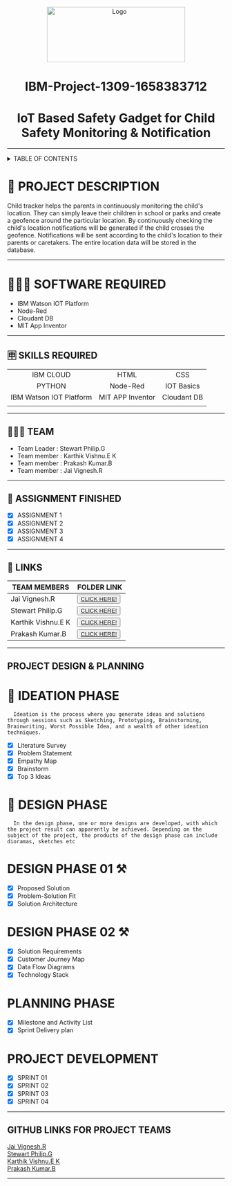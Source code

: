 <div align="center">

<br />

  <a href="[https://github.com/othneildrew/Best-README-Template](https://careereducation.smartinternz.com/)">
    <img src="https://smartinternz.com/assets/ibm/images/IBM_Logo.png" alt="Logo" width="320" height="128">
  </a>
                   
# IBM-Project-1309-1658383712
  </div> 
  
  <div align="center">
  
 # **IoT Based Safety Gadget for Child Safety Monitoring & Notification**      
   </div> 

<hr>

<!-- TABLE OF CONTENTS -->
<details>
  <summary>TABLE OF CONTENTS</summary>
  <ol>
    <li>
      <a href="#-project-description">PROJECT DESCRIPTION</a>
    </li>
    <li>
      <a href="#-software-required">SOFTWARE REQUIRED</a>
    </li>
    <li><a href="#-skills-required">SKILLS REQUIRED</a></li>
    <li><a href="#-TEAM-MEMBERS">TEAM MEMBERS</a></li>
    <li><a href="#-ASSIGNMENT-FINISHED">ASSIGNMENT FINISHED</a></li>
     <ul>
        <li><a href="#-LINKS">LINKS</a></li>
        </ul>
    <li><a href="#-PROJECT-DESIGN-&-PLANNING">PROJECT DESIGN & PLANNING</a></li>
     <ul>
        <li><a href="#-IDEATION-PHASE">IDEATION PHASE</a></li>
           <ul>
              <li><a href="https://github.com/IBM-EPBL/IBM-Project-1309-1658383712/blob/main/Pre-Development/Ideation%20Phase/Literature%20Survey.pdf">LITERATURE SURVEY</a></li>
              <li><a href="https://github.com/IBM-EPBL/IBM-Project-1309-1658383712/blob/main/Pre-Development/Ideation%20Phase/Define%20Problem%20Statements.pdf">PROBLEM STATEMENT</a></li>
              <li><a href="https://github.com/IBM-EPBL/IBM-Project-1309-1658383712/blob/main/Pre-Development/Ideation%20Phase/Empathy%20Map%20Canvas.pdf">EMPATHY MAP</a></li>
              <li><a href="https://github.com/IBM-EPBL/IBM-Project-1309-1658383712/blob/main/Pre-Development/Ideation%20Phase/Brainstorming-%20Idea%20Generation-%20Prioritizaation.pdf">BRAINSTORM</a></li>
              <li><a href="https://github.com/IBM-EPBL/IBM-Project-1309-1658383712/blob/main/Pre-Development/Ideation%20Phase/Ideation.pdf">3 IDEAS</a></li>
          </ul>
        <li><a href="#-DESIGN-PHASE-PHASE">DESIGN PHASE</a></li>
        <ul>
        <li><a href="#-DESIGN-PHASE-01">DESIGN PHASE 01</a></li>
           <ul>
        <li><a href="https://github.com/IBM-EPBL/IBM-Project-1309-1658383712/blob/main/Pre-Development/Project%20Design%20Phase%20-%20I/Solution%20Architecture.pdf">ARCHITECTURE</a></li>
        </ul>
             <ul>
        <li><a href="https://github.com/IBM-EPBL/IBM-Project-1309-1658383712/blob/main/Pre-Development/Project%20Design%20Phase%20-%20I/Problem_solution_fit.pdf">PROBLEM SOLUTION FIT</a></li>
        </ul>
             <ul>
        <li><a href="https://github.com/IBM-EPBL/IBM-Project-1309-1658383712/blob/main/Pre-Development/Project%20Design%20Phase%20-%20I/Proposed%20Solution%20Template.pdf">PROPOSED SOLUTION</a></li>
        </ul>
        <li><a href="#design-phase-02">DESIGN PHASE 02</a></li>
           <ul>
        <li><a href="https://github.com/IBM-EPBL/IBM-Project-1309-1658383712/blob/main/Pre-Development/Project%20Design%20Phase%20-%20II/Data%20Flow%20Diagrams%20and%20User%20Stories.pdf">CUSTOMER JOURNEY</a></li>
           <ul>
              <ul>
        <li><a href="https://github.com/IBM-EPBL/IBM-Project-1309-1658383712/blob/main/Pre-Development/Project%20Design%20Phase%20-%20II/Data%20Flow%20Diagrams%20and%20User%20Stories.pdf">DATA FLOW DIAGRAM</a></li>
           <ul>
              <ul>
        <li><a href="https://github.com/IBM-EPBL/IBM-Project-1309-1658383712/blob/main/Pre-Development/Project%20Design%20Phase%20-%20II/Solution%20Requirements.pdf">SOLUTION REQUIREMENTS</a></li>
           <ul>
              <ul>
        <li><a href="https://github.com/IBM-EPBL/IBM-Project-1309-1658383712/blob/main/Pre-Development/Project%20Design%20Phase%20-%20II/Technology%20Stack.pdf">TECHNOLOGY STACK</a></li>
           <ul>
        </ul>
        </ul>
        <li><a href="#-PLANNING-PHASE">PLANNING PHASE</a></li>
        <ul>
            <li><a href="#-PLANNING-PHASE">MILESTONE & ACTIVITY LIST</a></li>
            <li><a href="#-PLANNING-PHASE">SPRINT DELIVERY PLAN</a></li>
        </ul>
  </ol>
</details>

<!-- Description -->

# 📝 PROJECT DESCRIPTION

Child tracker helps the parents in continuously monitoring the child's location. They can simply leave their children in school or parks and create a geofence around the particular location. By continuously checking the child's location notifications will be generated if the child crosses the geofence. Notifications will be sent according to the child's location to their parents or caretakers. The entire location data will be stored in the database.
<hr>

# 👨🏻‍💻 SOFTWARE REQUIRED <br />
- IBM Watson IOT Platform<br />
- Node-Red<br />
- Cloudant DB<br />
- MIT App Inventor<br />

<hr>

## 🈸 SKILLS REQUIRED
|    |   |   |
| :---:         |     :---:       |          :---: | 
| IBM CLOUD     | HTML            | CSS            |
| PYTHON        | Node-Red        | IOT Basics         |
| IBM Watson IOT Platform | MIT APP Inventor | Cloudant DB |
| | | |


<hr>

## 🧑🏻‍🦰 TEAM
- Team Leader : Stewart Philip.G
- Team member : Karthik Vishnu.E K  
- Team member : Prakash Kumar.B
- Team member : Jai Vignesh.R

<hr>

## 📒 ASSIGNMENT FINISHED
- [x] ASSIGNMENT 1
- [x] ASSIGNMENT 2
- [x] ASSIGNMENT 3 
- [x] ASSIGNMENT 4
<hr>

## 🔗 LINKS

| TEAM MEMBERS | FOLDER LINK    |
| ------------- | ------------- |
| Jai Vignesh.R     | <button><a href="https://github.com/IBM-EPBL/IBM-Project-1309-1658383712/tree/main/Assessments/M3%20Lead">CLICK HERE!  </a> </button> |
| Stewart Philip.G  | <button> <a href="https://github.com/IBM-EPBL/IBM-Project-1309-1658383712/tree/main/Assessments/Team%20Lead">CLICK HERE!  </a></button>                 
| Karthik Vishnu.E K | <button> <a href="https://github.com/IBM-EPBL/IBM-Project-1309-1658383712/tree/main/Assessments/M1%20Lead">CLICK HERE!  </a> </button> |
| Prakash Kumar.B     | <button><a href="https://github.com/IBM-EPBL/IBM-Project-1309-1658383712/tree/main/Assessments/M2%20Lead">CLICK HERE!  </a> </button> |


<hr>

## PROJECT DESIGN & PLANNING
# 🧩 IDEATION PHASE

      Ideation is the process where you generate ideas and solutions through sessions such as Sketching, Prototyping, Brainstorming, Brainwriting, Worst Possible Idea, and a wealth of other ideation techniques.
- [x] Literature Survey
- [x] Problem Statement
- [x] Empathy Map
- [x] Brainstorm
- [x] Top 3 Ideas

# 📝 DESIGN PHASE 
      In the design phase, one or more designs are developed, with which the project result can apparently be achieved. Depending on the subject of the project, the products of the design phase can include dioramas, sketches etc

# DESIGN PHASE 01 ⚒️
- [x] Proposed Solution
- [x] Problem-Solution Fit
- [x] Solution Architecture

# DESIGN PHASE 02 ⚒️
- [x] Solution Requirements
- [x] Customer Journey Map
- [x] Data Flow Diagrams
- [x] Technology Stack

# PLANNING PHASE
- [x] Milestone and Activity List
- [x] Sprint Delivery plan

# PROJECT DEVELOPMENT 
- [x] SPRINT 01
- [x] SPRINT 02
- [x] SPRINT 03
- [x] SPRINT 04

<hr>

## GITHUB LINKS FOR PROJECT TEAMS
[Jai Vignesh.R](https://github.com/HeroJaiVigneshR)<br>
[Stewart Philip.G](https://github.com/Stewart-Philip-G) <br>
[Karthik Vishnu.E K](https://github.com/karthikvishnuek)  <br>
[Prakash Kumar.B](https://github.com/PRAKASH2255) <br>


<hr>
